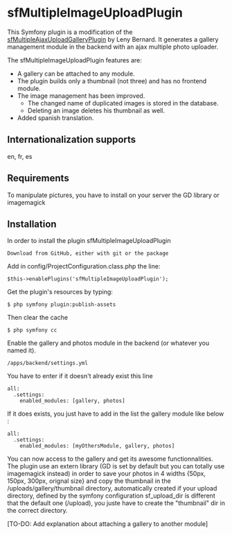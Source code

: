 sfMultipleImageUploadPlugin
===========================

This Symfony plugin is a modification of the [sfMultipleAjaxUploadGalleryPlugin](http://www.leny-bernard.com/en/blog/show/sfMultipleImageUploadPlugin) by Leny Bernard. It generates a gallery management module in the backend with an ajax multiple photo uploader.

The sfMultipleImageUploadPlugin features are:

* A gallery can be attached to any module.
* The plugin builds only a thumbnail (not three) and has no frontend module.
* The image management has been improved.
	* The changed name of duplicated images is stored in the database.
	* Deleting an image deletes his thumbnail as well.
* Added spanish translation.

Internationalization supports
-----------------------------

en, fr, es

Requirements
------------

To manipulate pictures, you have to install on your server the GD library or imagemagick

Installation
------------

In order to install the plugin sfMultipleImageUploadPlugin

	Download from GitHub, either with git or the package

Add in config/ProjectConfiguration.class.php the line:

	$this->enablePlugins('sfMultipleImageUploadPlugin');

Get the plugin's resources by typing:
 
	$ php symfony plugin:publish-assets

Then clear the cache

	$ php symfony cc

Enable the gallery and photos module in the backend (or whatever you named it).

	/apps/backend/settings.yml

You have to enter if it doesn't already exist this line
	
	all:  
	  .settings:
	    enabled_modules: [gallery, photos]

If it does exists, you just have to add in the list the gallery module like below :

 	all:  
	  .settings:
	    enabled_modules: [myOthersModule, gallery, photos]

You can now access to the gallery and get its awesome functionnalities.
The plugin use an extern library (GD is set by default but you can totally use imagemagick instead) in order to save your photos in 4 widths {50px, 150px, 300px, orignal size} and copy the thumbnail in the /uploads/gallery/thumbnail directory, automatically created
if your upload directory, defined by the symfony configuration sf_upload_dir is different that the default one (/upload), you juste have to create the "thumbnail" dir in the correct directory.

[TO-DO: Add explanation about attaching a gallery to another module]